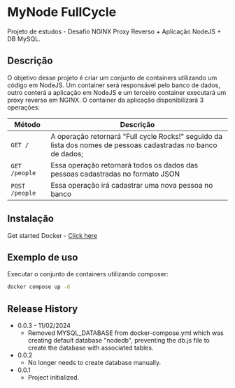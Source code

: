 # MyNode FullCycle
Projeto de estudos - Desafio NGINX Proxy Reverso + Aplicação NodeJS + DB MySQL.

## Descrição
O objetivo desse projeto é criar um conjunto de containers utilizando um código em NodeJS. 
Um container será responsável pelo banco de dados, outro conterá a aplicação em NodeJS e um terceiro container executará um proxy reverso em NGINX.
O container da aplicação disponibilizará 3 operações: 

| Método | Descrição |
| ------------------ | ------ |
| ```GET /``` | A operação retornará "Full cycle Rocks!" seguido da lista dos nomes de pessoas cadastradas no banco de dados; |
| ```GET /people``` | Essa operação retornará todos os dados das pessoas cadastradas no formato JSON |
| ```POST /people``` | Essa operação irá cadastrar uma nova pessoa no banco |

## Instalação

Get started Docker - [Click here](https://docs.docker.com/get-started/)

## Exemplo de uso

Executar o conjunto de containers utilizando composer:
```sh
docker compose up -d
```

## Release History

* 0.0.3 - 11/02/2024
   * Removed MYSQL_DATABASE from docker-compose.yml which was creating default database "nodedb", preventing the db.js file to create the database with associated tables.
* 0.0.2
   * No longer needs to create database manually.
* 0.0.1
    * Project initialized.
